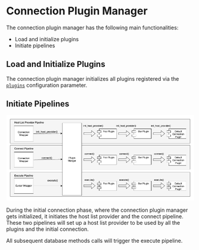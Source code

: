 # Connection Plugin Manager

The connection plugin manager has the following main functionalities:

- Load and initialize plugins
- Initiate pipelines

## Load and Initialize Plugins
The connection plugin manager initializes all plugins registered via the [`plugins`](../using-the-python-driver/UsingThePythonDriver.md#connection-plugin-manager-parameters) configuration parameter.

## Initiate Pipelines
<div style="center"><img src="../images/plugin_manager_initiate_pipelines.png" alt="diagram for the plugin service design"/></div>

During the initial connection phase, where the connection plugin manager gets initialized, it initiates the host list provider and the connect pipeline. These two pipelines will set up a host list provider to be used by all the plugins and the initial connection.

All subsequent database methods calls will trigger the execute pipeline.